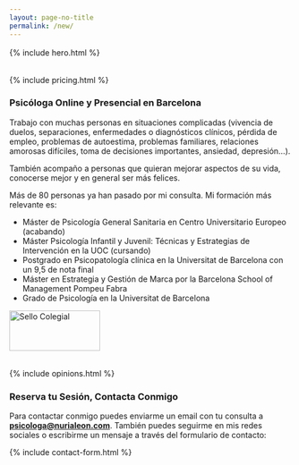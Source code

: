 ```yaml
---
layout: page-no-title
permalink: /new/
---
```


<div style="margin-top: 1rem"></div>

{% include hero.html %}

<div style="margin-top: 2rem"></div>

{% include pricing.html %}

### Psicóloga Online y Presencial en Barcelona

Trabajo con muchas personas en situaciones complicadas (vivencia de duelos, separaciones, enfermedades o diagnósticos clínicos, pérdida de empleo, problemas de autoestima, problemas familiares, relaciones amorosas difíciles, toma de decisiones importantes, ansiedad, depresión…).

También acompaño a personas que quieran mejorar aspectos de su vida, conocerse mejor y en general ser más felices.

Más de 80 personas ya han pasado por mi consulta. Mi formación más relevante es:

- Máster de Psicología General Sanitaria en Centro Universitario Europeo (acabando)
- Máster Psicología Infantil y Juvenil: Técnicas y Estrategias de Intervención en la UOC (cursando)
- Postgrado en Psicopatología clínica en la Universitat de Barcelona con un 9,5 de nota final
- Máster en Estrategia y Gestión de Marca por la Barcelona School of Management Pompeu Fabra
- Grado de Psicología en la Universitat de Barcelona

<img src="{{site.baseurl}}/images/sello_colegial.webp" alt="Sello Colegial" width="162" height="72" data-action="zoom" />

<div style="margin-top: 2rem"></div>

{% include opinions.html %}

### Reserva tu Sesión, Contacta Conmigo

Para contactar conmigo puedes enviarme un email con tu consulta a **psicologa@nurialeon.com**.
También puedes seguirme en mis redes sociales o escribirme un mensaje a través del formulario de contacto:

{% include contact-form.html %}
